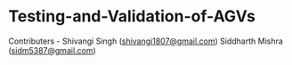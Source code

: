 # Testing-and-Validation-of-AGVs  

Contributers - 	Shivangi Singh     (shivangi1807@gmail.com) 
                Siddharth Mishra   (sidm5387@gmail.com) 
